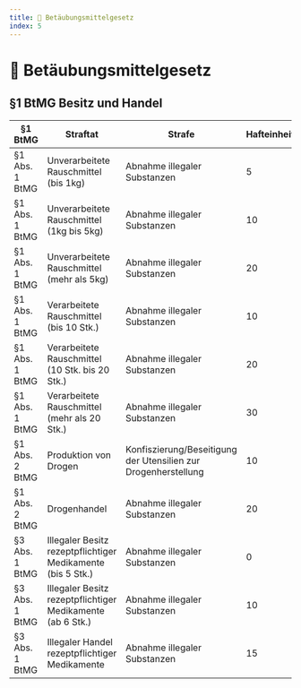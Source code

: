 ```yaml
---
title: 📑 Betäubungsmittelgesetz
index: 5
---
```


# 📑 Betäubungsmittelgesetz

## §1 BtMG Besitz und Handel
| §1 BtMG | Straftat | Strafe | Hafteinheiten | Bußgeld |
|---------|----------|--------|---------------|---------|
| §1 Abs. 1 BtMG | Unverarbeitete Rauschmittel (bis 1kg) | Abnahme illegaler Substanzen | 5 | 10.000€ |
| §1 Abs. 1 BtMG | Unverarbeitete Rauschmittel (1kg bis 5kg) | Abnahme illegaler Substanzen | 10 | 25.000€ |
| §1 Abs. 1 BtMG | Unverarbeitete Rauschmittel (mehr als 5kg) | Abnahme illegaler Substanzen | 20 | 35.000€ |
| §1 Abs. 1 BtMG | Verarbeitete Rauschmittel (bis 10 Stk.) | Abnahme illegaler Substanzen | 10 | 10.000€ |
| §1 Abs. 1 BtMG | Verarbeitete Rauschmittel (10 Stk. bis 20 Stk.) | Abnahme illegaler Substanzen | 20 | 20.000€ |
| §1 Abs. 1 BtMG | Verarbeitete Rauschmittel (mehr als 20 Stk.) | Abnahme illegaler Substanzen | 30 | 40.000€ |
| §1 Abs. 2 BtMG | Produktion von Drogen | Konfiszierung/Beseitigung der Utensilien zur Drogenherstellung | 10 | 20.000€ |
| §1 Abs. 2 BtMG | Drogenhandel | Abnahme illegaler Substanzen | 20 | 30.000€ |
| §3 Abs. 1 BtMG | Illegaler Besitz rezeptpflichtiger Medikamente (bis 5 Stk.) | Abnahme illegaler Substanzen | 0 | 10.000€ |
| §3 Abs. 1 BtMG | Illegaler Besitz rezeptpflichtiger Medikamente (ab 6 Stk.) | Abnahme illegaler Substanzen | 10 | 25.000€ |
| §3 Abs. 1 BtMG | Illegaler Handel rezeptpflichtiger Medikamente | Abnahme illegaler Substanzen | 15 | 30.000€ |
